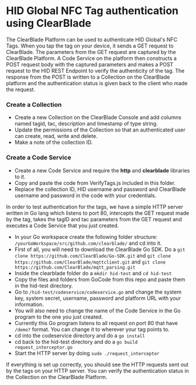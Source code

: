# HID Global NFC Tag authentication using ClearBlade

The ClearBlade Platform can be used to authenticate HID Global's NFC Tags. When you tap the tag on your device, it sends a GET request to ClearBlade. The parameters from the GET request are captured by the ClearBlade Platform. A Code Service on the platform then constructs a POST request body with the captured parameters and makes a POST request to the HID REST Endpoint to verify the authenticity of the tag. The response from the POST is written to a Collection on the ClearBlade platform and the authentication status is given back to the client who made the request.

### Create a Collection
- Create a new Collection on the ClearBlade Console and add columns named tagid, tac, description and timestamp of type string.
- Update the permissions of the Collection so that an authenticated user can create, read, write and delete.
- Make a note of the collection ID.

### Create a Code Service
- Create a new Code Service and require the **http** and **clearblade** libraries to it.
- Copy and paste the code from VerifyTags.js included in this folder.
- Replace the collection ID, HID username and password and ClearBlade username and password in the code with your credentials.

In order to test authentication for the tags, we have a simple HTTP server written in Go lang which listens to port 80, intercepts the GET request made by the tag, takes the tagID and tac parameters from the GET request and executes a Code Service that you just created.

- In your Go workspace create the following folder structure: ```/yourGoWorkspace/src/github.com/clearblade/``` and cd into it.
- First of all, you will need to download the ClearBlade Go SDK. Do a ```git clone https://github.com/ClearBlade/Go-SDK.git``` and ```git clone https://github.com/ClearBlade/mqttclient.git``` and ```git clone https://github.com/ClearBlade/mqtt_parsing.git```
- Inside the clearblade folder do a ```mkdir hid-test``` and ```cd hid-test```
- Copy the files and folders from GoCode from this repo and paste them in the hid-test directory.
- Go to ```/hid-test/codeservice/codeservice.go``` and change the system key, system secret, username, password and platform URL with your information.
- You will also need to change the name of the Code Service in the Go program to the one you just created.
- Currently this Go program listens to all request on port 80 that have ```/demo?``` format. You can change it to wherever your tag points to.
- cd into the codeservice directory and do a ```go install```
- cd back to the hid-test directory and do a ```go build request_interceptor.go```
- Start the HTTP server by doing ```sudo ./request_interceptor```

If everything is set up correctly, you should see the HTTP requests sent out by the tags on your HTTP server. You can verify the authentication status in the Collection on the ClearBlade Platform.
